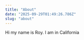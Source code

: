 ```yaml
---
title: "About"
date: "2025-09-29T01:49:26.786Z"
slug: "about"
---
```



Hi my name is Roy. I am in California

